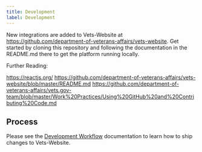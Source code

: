 ```yaml
---
title: Development
label: Development
---
```

New integrations are added to Vets-Website at https://github.com/department-of-veterans-affairs/vets-website. Get started by cloning this repository and following the documentation in the README.md there to get the platform running locally.

Further Reading:

https://reactjs.org/
https://github.com/department-of-veterans-affairs/vets-website/blob/master/README.md
https://github.com/department-of-veterans-affairs/vets.gov-team/blob/master/Work%20Practices/Using%20GitHub%20and%20Contributing%20Code.md

## Process

Please see the [Development Workflow](../Workflow.md) documentation to learn
how to ship changes to Vets-Website.

